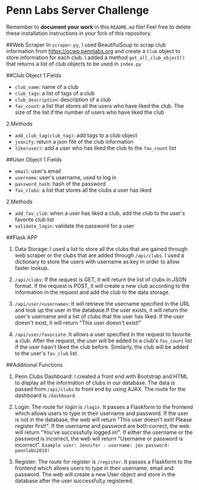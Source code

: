 # Penn Labs Server Challenge
Remember to **document your work** in this `README.md` file! Feel free to delete these installation instructions in your fork of this repository.

##Web Scraper
In `scraper.py`, I used BeautifulSoup to scrap club information from https://ocwp.pennlabs.org and create a `Club` object 
to store information for each club. I added a method `get_all_club_object()` that returns a list of club objects to be used in `index.py`

##Club Object
1.Fields
* `club_name`: name of a club 
* `club_tags`: a list of tags of a club
* `club_description`: description of a club
* `fav_count`: a list that stores all the users who have liked the club. The size of the list if the number of users who have liked the club

2.Methods
* `add_club_tag(club_tag)`: add tags to a club object
* `jsonify`: return a json file of the club information
* `like(user)`: add a user who has liked the club to the `fav_count` list

##User Object
1.Fields
* `email`: user's email 
* `username`: user's username, used to log in
* `password_hash`: hash of the password
* `fav_clubs`: a list that stores all the clubs a user has liked

2.Methods
* `add_fav_club`: when a user has liked a club, add the club to the user's favorite club list
* `validate_login`: validate the password for a user

##Flask APP
1. Data Storage: I used a list to store all the clubs that are gained through web scraper or the clubs that are added through `/api/clubs`. 
I used a dictionary to store the users with username as key in order to allow faster lookup.

2. `/api/clubs`: If the request is GET, it will return the list of clubs in JSON format. If the request is POST, it will create a new club
according to the information in the request and add the club to the data storage. 

3. `/api/user/<username>`: It will retrieve the username specified in the URL and look up the user in the database.If the user 
exists, it will return the user's username and a list of clubs that the user has liked. If the user doesn't exist, it will return "This user doesn't exist!"

4. `/api/user/favoriate`: It allows a user specified in the request to favorite a club. After the request, the user will be added to a club's `fav_count` 
list if the user hasn't liked the club before. Similarly, the club will be added to the user's `fav_club` list.

##Additional Functions
1. Penn Clubs Dashboard: I created a front end with Bootstrap and HTML to display all the information of clubs in our database. The data is passed from `/api/clubs` to front end by using AJAX. 
The route for the dashboard is `/dashboard`.

1. Login: The route for login is `/login`. It passes a Flaskform to the frontend which allows users to type in their username and password.
If the user is not in the database, the web will return "This user doesn't exit! Please register first!". If the username and password are both correct,
the web will return "You've successfully logged in!". If either the username or the password is incorrect,
the web will return "Username or password is incorrect".
`Example user: Jennifer - username: jen password: pennlabs2019!`

2. Register: The route for register is `/register`. It passes a Flaskform to the frontend which allows users to type in their username, email and password. The web will create a new User object and store in 
the database after the user successfulLy registered.




